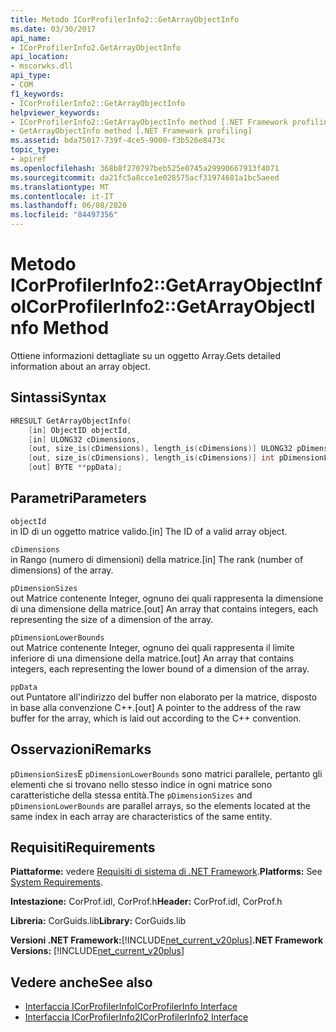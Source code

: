 ```yaml
---
title: Metodo ICorProfilerInfo2::GetArrayObjectInfo
ms.date: 03/30/2017
api_name:
- ICorProfilerInfo2.GetArrayObjectInfo
api_location:
- mscorwks.dll
api_type:
- COM
f1_keywords:
- ICorProfilerInfo2::GetArrayObjectInfo
helpviewer_keywords:
- ICorProfilerInfo2::GetArrayObjectInfo method [.NET Framework profiling]
- GetArrayObjectInfo method [.NET Framework profiling]
ms.assetid: bda75017-739f-4ce5-9000-f3b526e8473c
topic_type:
- apiref
ms.openlocfilehash: 368b8f270797beb525e0745a29990667913f4071
ms.sourcegitcommit: da21fc5a8cce1e028575acf31974681a1bc5aeed
ms.translationtype: MT
ms.contentlocale: it-IT
ms.lasthandoff: 06/08/2020
ms.locfileid: "84497356"
---
```

# <a name="icorprofilerinfo2getarrayobjectinfo-method"></a><span data-ttu-id="e9269-102">Metodo ICorProfilerInfo2::GetArrayObjectInfo</span><span class="sxs-lookup"><span data-stu-id="e9269-102">ICorProfilerInfo2::GetArrayObjectInfo Method</span></span>
<span data-ttu-id="e9269-103">Ottiene informazioni dettagliate su un oggetto Array.</span><span class="sxs-lookup"><span data-stu-id="e9269-103">Gets detailed information about an array object.</span></span>  
  
## <a name="syntax"></a><span data-ttu-id="e9269-104">Sintassi</span><span class="sxs-lookup"><span data-stu-id="e9269-104">Syntax</span></span>  
  
```cpp  
HRESULT GetArrayObjectInfo(  
    [in] ObjectID objectId,  
    [in] ULONG32 cDimensions,  
    [out, size_is(cDimensions), length_is(cDimensions)] ULONG32 pDimensionSizes[],  
    [out, size_is(cDimensions), length_is(cDimensions)] int pDimensionLowerBounds[],  
    [out] BYTE **ppData);  
```  
  
## <a name="parameters"></a><span data-ttu-id="e9269-105">Parametri</span><span class="sxs-lookup"><span data-stu-id="e9269-105">Parameters</span></span>  
 `objectId`  
 <span data-ttu-id="e9269-106">in ID di un oggetto matrice valido.</span><span class="sxs-lookup"><span data-stu-id="e9269-106">[in] The ID of a valid array object.</span></span>  
  
 `cDimensions`  
 <span data-ttu-id="e9269-107">in Rango (numero di dimensioni) della matrice.</span><span class="sxs-lookup"><span data-stu-id="e9269-107">[in] The rank (number of dimensions) of the array.</span></span>  
  
 `pDimensionSizes`  
 <span data-ttu-id="e9269-108">out Matrice contenente Integer, ognuno dei quali rappresenta la dimensione di una dimensione della matrice.</span><span class="sxs-lookup"><span data-stu-id="e9269-108">[out] An array that contains integers, each representing the size of a dimension of the array.</span></span>  
  
 `pDimensionLowerBounds`  
 <span data-ttu-id="e9269-109">out Matrice contenente Integer, ognuno dei quali rappresenta il limite inferiore di una dimensione della matrice.</span><span class="sxs-lookup"><span data-stu-id="e9269-109">[out] An array that contains integers, each representing the lower bound of a dimension of the array.</span></span>  
  
 `ppData`  
 <span data-ttu-id="e9269-110">out Puntatore all'indirizzo del buffer non elaborato per la matrice, disposto in base alla convenzione C++.</span><span class="sxs-lookup"><span data-stu-id="e9269-110">[out] A pointer to the address of the raw buffer for the array, which is laid out according to the C++ convention.</span></span>  
  
## <a name="remarks"></a><span data-ttu-id="e9269-111">Osservazioni</span><span class="sxs-lookup"><span data-stu-id="e9269-111">Remarks</span></span>  
 <span data-ttu-id="e9269-112">`pDimensionSizes`E `pDimensionLowerBounds` sono matrici parallele, pertanto gli elementi che si trovano nello stesso indice in ogni matrice sono caratteristiche della stessa entità.</span><span class="sxs-lookup"><span data-stu-id="e9269-112">The `pDimensionSizes` and `pDimensionLowerBounds` are parallel arrays, so the elements located at the same index in each array are characteristics of the same entity.</span></span>  
  
## <a name="requirements"></a><span data-ttu-id="e9269-113">Requisiti</span><span class="sxs-lookup"><span data-stu-id="e9269-113">Requirements</span></span>  
 <span data-ttu-id="e9269-114">**Piattaforme:** vedere [Requisiti di sistema di .NET Framework](../../get-started/system-requirements.md).</span><span class="sxs-lookup"><span data-stu-id="e9269-114">**Platforms:** See [System Requirements](../../get-started/system-requirements.md).</span></span>  
  
 <span data-ttu-id="e9269-115">**Intestazione:** CorProf.idl, CorProf.h</span><span class="sxs-lookup"><span data-stu-id="e9269-115">**Header:** CorProf.idl, CorProf.h</span></span>  
  
 <span data-ttu-id="e9269-116">**Libreria:** CorGuids.lib</span><span class="sxs-lookup"><span data-stu-id="e9269-116">**Library:** CorGuids.lib</span></span>  
  
 <span data-ttu-id="e9269-117">**Versioni .NET Framework:**[!INCLUDE[net_current_v20plus](../../../../includes/net-current-v20plus-md.md)]</span><span class="sxs-lookup"><span data-stu-id="e9269-117">**.NET Framework Versions:** [!INCLUDE[net_current_v20plus](../../../../includes/net-current-v20plus-md.md)]</span></span>  
  
## <a name="see-also"></a><span data-ttu-id="e9269-118">Vedere anche</span><span class="sxs-lookup"><span data-stu-id="e9269-118">See also</span></span>

- [<span data-ttu-id="e9269-119">Interfaccia ICorProfilerInfo</span><span class="sxs-lookup"><span data-stu-id="e9269-119">ICorProfilerInfo Interface</span></span>](icorprofilerinfo-interface.md)
- [<span data-ttu-id="e9269-120">Interfaccia ICorProfilerInfo2</span><span class="sxs-lookup"><span data-stu-id="e9269-120">ICorProfilerInfo2 Interface</span></span>](icorprofilerinfo2-interface.md)
